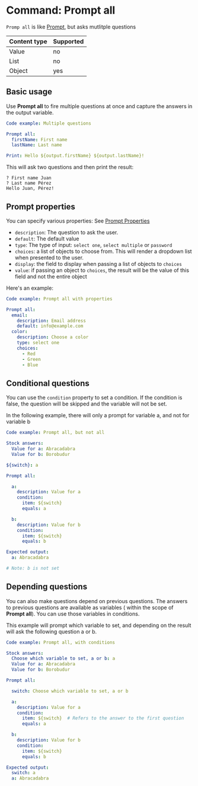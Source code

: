 # Command: Prompt all

`Promp all` is like [Prompt](Prompt.md), but asks mutlitple questions

| Content type | Supported |
|--------------|-----------|
| Value        | no        |
| List         | no        |
| Object       | yes       |

## Basic usage

Use **Prompt all** to fire multiple questions at once and capture the answers in the output variable.

<!-- yaml instacli before
Stock answers:
  First name: Juan
  Last name: Pérez
-->

```yaml instacli
Code example: Multiple questions

Prompt all:
  firstName: First name
  lastName: Last name

Print: Hello ${output.firstName} ${output.lastName}!
```

This will ask two questions and then print the result:

```commandline
? First name Juan
? Last name Pérez
Hello Juan, Pérez!
```

## Prompt properties

You can specify various properties: See [Prompt Properties](Prompt.md#prompt-properties)

* `description`: The question to ask the user.
* `default`: The default value
* `type`: The type of input: `select one`, `select multiple` or `password`
* `choices`: a list of objects to choose from. This will render a dropdown list when presented to the user.
* `display`: the field to display when passing a list of objects to `choices`
* `value`: if passing an object to `choices`, the result will be the value of this field and not the entire object

Here's an example:

<!-- yaml instacli before
Stock answers:
  Email address: info@example.com
  Choose a color: Red
-->

```yaml instacli
Code example: Prompt all with properties

Prompt all:
  email:
    description: Email address
    default: info@example.com
  color:
    description: Choose a color
    type: select one
    choices:
      - Red
      - Green
      - Blue
```

## Conditional questions

You can use the `condition` property to set a condition. If the condition is false, the question will be skipped and the
variable will not be set.

In the following example, there will only a prompt for variable a, and not for variable b

```yaml instacli
Code example: Prompt all, but not all

Stock answers:
  Value for a: Abracadabra
  Value for b: Borobudur

${switch}: a

Prompt all:

  a:
    description: Value for a
    condition:
      item: ${switch}
      equals: a

  b:
    description: Value for b
    condition:
      item: ${switch}
      equals: b

Expected output:
  a: Abracadabra

# Note: b is not set
```

## Depending questions

You can also make questions depend on previous questions. The answers to previous questions are available as variables (
within the scope of **Prompt all**). You can use those variables in conditions.

This example will prompt which variable to set, and depending on the result will ask the following question a or b.

```yaml instacli
Code example: Prompt all, with conditions

Stock answers:
  Choose which variable to set, a or b: a
  Value for a: Abracadabra
  Value for b: Borobudur

Prompt all:

  switch: Choose which variable to set, a or b

  a:
    description: Value for a
    condition:
      item: ${switch}  # Refers to the answer to the first question
      equals: a

  b:
    description: Value for b
    condition:
      item: ${switch}
      equals: b

Expected output:
  switch: a
  a: Abracadabra
```